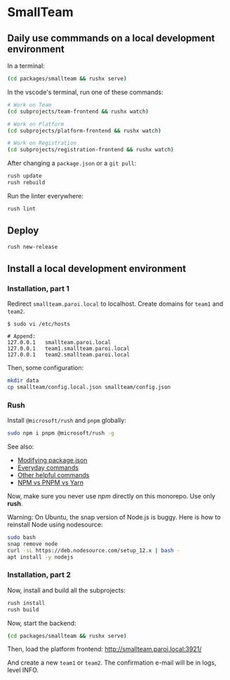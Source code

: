 # SmallTeam

## Daily use commmands on a local development environment

In a terminal:

```sh
(cd packages/smallteam && rushx serve)
```

In the vscode's terminal, run one of these commands:

```sh
# Work on Team
(cd subprojects/team-frontend && rushx watch)

# Work on Platform
(cd subprojects/platform-frontend && rushx watch)

# Work on Registration
(cd subprojects/registration-frontend && rushx watch)
```

After changing a `package.json` or a `git pull`:

```sh
rush update
rush rebuild
```

Run the linter everywhere:

```sh
rush lint
```

## Deploy

```sh
rush new-release
```

## Install a local development environment

### Installation, part 1

Redirect `smallteam.paroi.local` to localhost. Create domains for `team1` and `team2`.

```
$ sudo vi /etc/hosts

# Append:
127.0.0.1	smallteam.paroi.local
127.0.0.1	team1.smallteam.paroi.local
127.0.0.1	team2.smallteam.paroi.local
```

Then, some configuration:

```sh
mkdir data
cp smallteam/config.local.json smallteam/config.json
```

### Rush

Install `@microsoft/rush` and `pnpm` globally:

```sh
sudo npm i pnpm @microsoft/rush -g
```

See also:

* [Modifying package.json](https://rushjs.io/pages/developer/modifying_package_json/)
* [Everyday commands](https://rushjs.io/pages/developer/everyday_commands/)
* [Other helpful commands](https://rushjs.io/pages/developer/other_commands/)
* [NPM vs PNPM vs Yarn](https://rushjs.io/pages/maintainer/package_managers/)

Now, make sure you never use _npm_ directly on this monorepo. Use only **rush**.

Warning: On Ubuntu, the snap version of Node.js is buggy. Here is how to reinstall Node using nodesource:

```sh
sudo bash
snap remove node
curl -sL https://deb.nodesource.com/setup_12.x | bash -
apt install -y nodejs
```

### Installation, part 2

Now, install and build all the subprojects:

```sh
rush install
rush build
```

Now, start the backend:

```sh
(cd packages/smallteam && rushx serve)
```

Then, load the platform frontend: http://smallteam.paroi.local:3921/

And create a new `team1` or `team2`. The confirmation e-mail will be in logs, level INFO.
